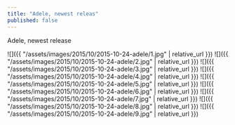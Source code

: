 ```yaml
---
title: "Adele, newest releas"
published: false
---
```

Adele, newest release



![]({{ "/assets/images/2015/10/2015-10-24-adele/1.jpg" | relative_url }})
![]({{ "/assets/images/2015/10/2015-10-24-adele/2.jpg" | relative_url }})
![]({{ "/assets/images/2015/10/2015-10-24-adele/3.jpg" | relative_url }})
![]({{ "/assets/images/2015/10/2015-10-24-adele/4.jpg" | relative_url }})
![]({{ "/assets/images/2015/10/2015-10-24-adele/5.jpg" | relative_url }})
![]({{ "/assets/images/2015/10/2015-10-24-adele/6.jpg" | relative_url }})
![]({{ "/assets/images/2015/10/2015-10-24-adele/7.jpg" | relative_url }})
![]({{ "/assets/images/2015/10/2015-10-24-adele/8.jpg" | relative_url }})
![]({{ "/assets/images/2015/10/2015-10-24-adele/9.jpg" | relative_url }})
